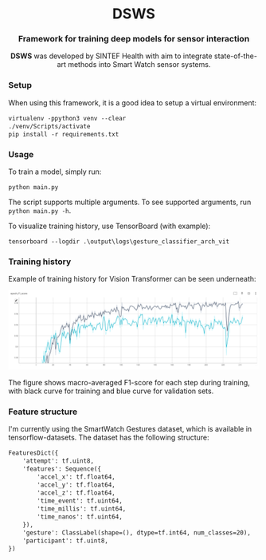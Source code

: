 <div align="center">
<h1 align="center">DSWS</h1>
<h3 align="center">Framework for training deep models for sensor interaction</h3>
 
**DSWS** was developed by SINTEF Health with aim to integrate state-of-the-art methods into Smart Watch sensor systems.
</div>


### Setup

When using this framework, it is a good idea to setup a virtual environment:
```
virtualenv -ppython3 venv --clear
./venv/Scripts/activate
pip install -r requirements.txt
```

### Usage

To train a model, simply run:
```
python main.py
```

The script supports multiple arguments. To see supported arguments, run `python main.py -h`.

To visualize training history, use TensorBoard (with example):
```
tensorboard --logdir .\output\logs\gesture_classifier_arch_vit
```

### Training history

Example of training history for Vision Transformer can be seen underneath:

<img src="assets/ViT_training_curve.png">

The figure shows macro-averaged F1-score for each step during training, with black curve for training and blue curve for validation sets.

### Feature structure

I'm currently using the SmartWatch Gestures dataset,
which is available in tensorflow-datasets. The dataset has the
following structure:
```
FeaturesDict({
    'attempt': tf.uint8,
    'features': Sequence({
        'accel_x': tf.float64,
        'accel_y': tf.float64,
        'accel_z': tf.float64,
        'time_event': tf.uint64,
        'time_millis': tf.uint64,
        'time_nanos': tf.uint64,
    }),
    'gesture': ClassLabel(shape=(), dtype=tf.int64, num_classes=20),
    'participant': tf.uint8,
})
```
